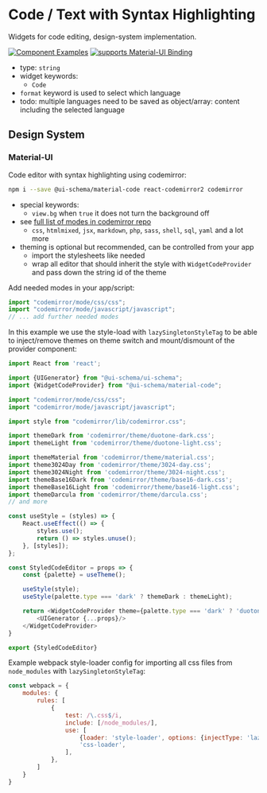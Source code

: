 # Code / Text with Syntax Highlighting

Widgets for code editing, design-system implementation.

[![Component Examples](https://img.shields.io/badge/Examples-green?labelColor=1d3d39&color=1a6754&logoColor=ffffff&style=flat-square&logo=plex)](#demo-ui-generator) [![supports Material-UI Binding](https://img.shields.io/badge/Material-green?labelColor=1a237e&color=0d47a1&logoColor=ffffff&style=flat-square&logo=material-ui)](#material-ui)

- type: `string`
- widget keywords:
    - `Code`
- `format` keyword is used to select which language
- todo: multiple languages need to be saved as object/array: content including the selected language

## Design System

### Material-UI

Code editor with syntax highlighting using codemirror:

```bash
npm i --save @ui-schema/material-code react-codemirror2 codemirror
```

- special keywords:
    - `view.bg` when `true` it does not turn the background off
- see [full list of modes in codemirror repo](https://github.com/codemirror/CodeMirror/tree/master/mode)
    - `css`, `htmlmixed`, `jsx`, `markdown`, `php`, `sass`, `shell`, `sql`, `yaml` and a lot more
- theming is optional but recommended, can be controlled from your app
    - import the stylesheets like needed
    - wrap all editor that should inherit the style with `WidgetCodeProvider` and pass down the string id of the theme

Add needed modes in your app/script:

```js
import "codemirror/mode/css/css";
import "codemirror/mode/javascript/javascript";
// ... add further needed modes
```

In this example we use the style-load with `lazySingletonStyleTag` to be able to inject/remove themes on theme switch and mount/dismount of the provider component:

```js
import React from 'react';

import {UIGenerator} from "@ui-schema/ui-schema";
import {WidgetCodeProvider} from "@ui-schema/material-code";

import "codemirror/mode/css/css";
import "codemirror/mode/javascript/javascript";

import style from "codemirror/lib/codemirror.css";

import themeDark from 'codemirror/theme/duotone-dark.css';
import themeLight from 'codemirror/theme/duotone-light.css';

import themeMaterial from 'codemirror/theme/material.css';
import theme3024Day from 'codemirror/theme/3024-day.css';
import theme3024Night from 'codemirror/theme/3024-night.css';
import themeBase16Dark from 'codemirror/theme/base16-dark.css';
import themeBase16Light from 'codemirror/theme/base16-light.css';
import themeDarcula from 'codemirror/theme/darcula.css';
// and more

const useStyle = (styles) => {
    React.useEffect(() => {
        styles.use();
        return () => styles.unuse();
    }, [styles]);
};

const StyledCodeEditor = props => {
    const {palette} = useTheme();

    useStyle(style);
    useStyle(palette.type === 'dark' ? themeDark : themeLight);

    return <WidgetCodeProvider theme={palette.type === 'dark' ? 'duotone-dark' : 'duotone-light'}>
        <UIGenerator {...props}/>
    </WidgetCodeProvider>
}

export {StyledCodeEditor}
```

Example webpack style-loader config for importing all css files from `node_modules` with `lazySingletonStyleTag`:

```js
const webpack = {
    modules: {
        rules: [
            {
                test: /\.css$/i,
                include: [/node_modules/],
                use: [
                    {loader: 'style-loader', options: {injectType: 'lazySingletonStyleTag'}},
                    'css-loader',
                ],
            },
        ]
    }
}
```
